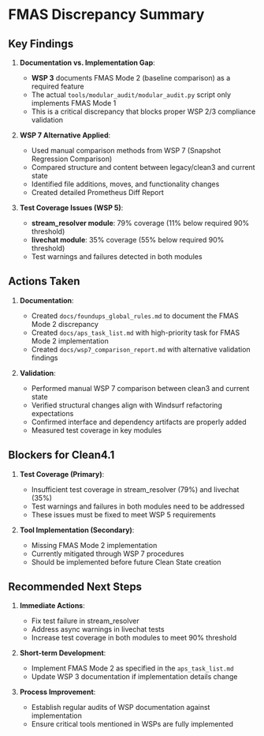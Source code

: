 # FMAS Discrepancy Summary

## Key Findings

1. **Documentation vs. Implementation Gap**:
   - **WSP 3** documents FMAS Mode 2 (baseline comparison) as a required feature
   - The actual `tools/modular_audit/modular_audit.py` script only implements FMAS Mode 1
   - This is a critical discrepancy that blocks proper WSP 2/3 compliance validation

2. **WSP 7 Alternative Applied**:
   - Used manual comparison methods from WSP 7 (Snapshot Regression Comparison)
   - Compared structure and content between legacy/clean3 and current state
   - Identified file additions, moves, and functionality changes
   - Created detailed Prometheus Diff Report

3. **Test Coverage Issues (WSP 5)**:
   - **stream_resolver module**: 79% coverage (11% below required 90% threshold)
   - **livechat module**: 35% coverage (55% below required 90% threshold)
   - Test warnings and failures detected in both modules

## Actions Taken

1. **Documentation**:
   - Created `docs/foundups_global_rules.md` to document the FMAS Mode 2 discrepancy
   - Created `docs/aps_task_list.md` with high-priority task for FMAS Mode 2 implementation
   - Created `docs/wsp7_comparison_report.md` with alternative validation findings

2. **Validation**:
   - Performed manual WSP 7 comparison between clean3 and current state
   - Verified structural changes align with Windsurf refactoring expectations
   - Confirmed interface and dependency artifacts are properly added
   - Measured test coverage in key modules

## Blockers for Clean4.1

1. **Test Coverage (Primary)**:
   - Insufficient test coverage in stream_resolver (79%) and livechat (35%)
   - Test warnings and failures in both modules need to be addressed
   - These issues must be fixed to meet WSP 5 requirements

2. **Tool Implementation (Secondary)**:
   - Missing FMAS Mode 2 implementation
   - Currently mitigated through WSP 7 procedures
   - Should be implemented before future Clean State creation

## Recommended Next Steps

1. **Immediate Actions**:
   - Fix test failure in stream_resolver
   - Address async warnings in livechat tests
   - Increase test coverage in both modules to meet 90% threshold

2. **Short-term Development**:
   - Implement FMAS Mode 2 as specified in the `aps_task_list.md`
   - Update WSP 3 documentation if implementation details change

3. **Process Improvement**:
   - Establish regular audits of WSP documentation against implementation
   - Ensure critical tools mentioned in WSPs are fully implemented 